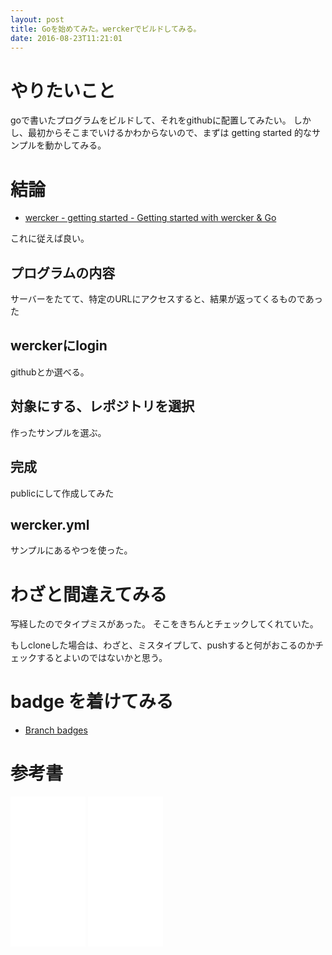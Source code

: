 ```yaml
---
layout: post
title: Goを始めてみた。werckerでビルドしてみる。
date: 2016-08-23T11:21:01
---
```


# やりたいこと

goで書いたプログラムをビルドして、それをgithubに配置してみたい。
しかし、最初からそこまでいけるかわからないので、まずは getting started 的なサンプルを動かしてみる。

# 結論

* [wercker - getting started - Getting started with wercker &amp; Go](http://devcenter.wercker.com/quickstarts/building/golang.html)

これに従えば良い。


## プログラムの内容

サーバーをたてて、特定のURLにアクセスすると、結果が返ってくるものであった

## werckerにlogin

githubとか選べる。

## 対象にする、レポジトリを選択

作ったサンプルを選ぶ。

## 完成

publicにして作成してみた

## wercker.yml

サンプルにあるやつを使った。

# わざと間違えてみる

写経したのでタイプミスがあった。
そこをきちんとチェックしてくれていた。

もしcloneした場合は、わざと、ミスタイプして、pushすると何がおこるのかチェックするとよいのではないかと思う。

# badge を着けてみる

* [Branch badges](http://blog.wercker.com/2014/02/10/branch-badges.html)

# 参考書

<iframe style="width:120px;height:240px;" marginwidth="0" marginheight="0" scrolling="no" frameborder="0" src="//rcm-fe.amazon-adsystem.com/e/cm?lt1=_blank&bc1=000000&IS2=1&bg1=FFFFFF&fc1=000000&lc1=0000FF&t=mi3002-22&o=9&p=8&l=as4&m=amazon&f=ifr&ref=as_ss_li_til&asins=4621300253&linkId=54b7e05ab6406ca0d71627d0bd6794ab"></iframe>

<iframe style="width:120px;height:240px;" marginwidth="0" marginheight="0" scrolling="no" frameborder="0" src="//rcm-fe.amazon-adsystem.com/e/cm?lt1=_blank&bc1=000000&IS2=1&bg1=FFFFFF&fc1=000000&lc1=0000FF&t=mi3002-22&o=9&p=8&l=as4&m=amazon&f=ifr&ref=as_ss_li_til&asins=4048707876&linkId=ea12fe19844a2dac292c771e40a7368b"></iframe>
